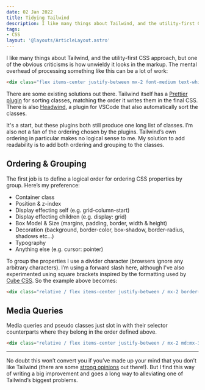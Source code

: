 ```yaml
---
date: 02 Jan 2022
title: Tidying Tailwind
description: I like many things about Tailwind, and the utility-first CSS approach but one of the obvious criticisms is how unwieldy it looks in your HTML.
tags:
- CSS
layout: '@layouts/ArticleLayout.astro'
---
```


I like many things about Tailwind, and the utility-first CSS approach, but one of the obvious criticisms is how unwieldy it looks in the markup. The mental overhead of processing something like this can be a lot of work:

```html
<div class="flex items-center justify-between mx-2 font-medium text-white relative bg-black border border-indigo">
```

There are some existing solutions out there. Tailwind itself has a [Prettier plugin](https://tailwindcss.com/blog/automatic-class-sorting-with-prettier) for sorting classes, matching the order it writes them in the final CSS. There is also [Headwind](https://tailwindcss.com/blog/automatic-class-sorting-with-prettier), a plugin for VSCode that also automatically sort the classes.

It's a start, but these plugins both still produce one long list of classes. I’m also not a fan of the ordering chosen by the plugins. Tailwind’s own ordering in particular makes no logical sense to me. My solution to add readability is to add both ordering and grouping to the classes.

## Ordering & Grouping

The first job is to define a logical order for ordering CSS properties by group. Here’s my preference:

- Container class
- Position & z-index
- Display effecting self (e.g. grid-column-start)
- Display effecting children (e.g. display: grid)
- Box Model & Size (margins, padding, border, width & height)
- Decoration (background, border-color, box-shadow, border-radius, shadows etc…)
- Typography
- Anything else (e.g. cursor: pointer)

To group the properties I use a divider character (browsers ignore any arbitrary characters). I’m using a forward slash here, although I've also experimented using square brackets inspired by the formatting used by [Cube CSS](https://cube.fyi/). So the example above becomes:

```html
<div class="relative / flex items-center justify-between / mx-2 border-2 / border-indigo bg-black / font-medium text-white">
```

## Media Queries

Media queries and pseudo classes just slot in with their selector counterparts where they belong in the order defined above.

```html
<div class="relative / flex items-center justify-between / mx-2 md:mx-3 lg:mx-4 border-2 / border-indigo bg-black hover:bg-indigo / font-medium text-white">
```

---

No doubt this won’t convert you if you’ve made up your mind that you don’t like Tailwind (there are some [strong opinions](https://www.aleksandrhovhannisyan.com/blog/why-i-dont-like-tailwind-css/) out there!). But I find this way of writing a big improvement and goes a long way to alleviating one of Tailwind’s biggest problems.